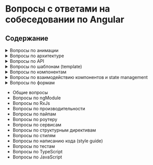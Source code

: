 # Вопросы с ответами на собеседовании по Angular

## Содержание

<details>
	<summary>Вопросы по анимации</summary>
	1. <a href="answers/animations.md#transition">Как определяется переход между двумя состояниями в Angular?</a> <br/>
	2. <a href="answers/animations.md#wildcard">Что такое состояние wildcard?</a> <br/>
	3. <a href="answers/animations.md#trigger">Что такое триггер анимации?</a>
</details>
<details>
	<summary>Вопросы по архитектуре</summary>
	1. <a href="answers/architecture.md#ngrx-store">Приведите хороший пример когда нужно использовать ngrx/store?</a> <br/>
	2. <a href="answers/architecture.md#race-condition">Что такое "race condition" и какие баги могут быть связаны с этим? Как с ними справиться?</a> <br/>
	3. <a href="answers/architecture.md#smart-dumb">Разница между умным и презентационным компонентом? Приведите пример использования? Назовите преимущества?</a> <br/>
	4. <a href="answers/architecture.md#shared">Что такое Shared модуль?</a>
</details>

<details>
	<summary>Вопросы по API</summary>
	1. <a href="answers/API.md#renderer">Почему для доступа к элементам и манипуляции с ними лучше использовать renderer методы (а не доступ через нативный JS)?</a> <br/>
	2. <a href="answers/API.md#size">Как изменить размер элемента при изменении ширины окна?</a> <br/>
	3. <a href="answers/API.md#ngzone-service">Можете привести хороший пример использования NgZone сервиса?</a> <br/>
	4. <a href="answers/API.md#component-protection">Как защитить компонент от активации через роутер?</a> <br/>
	5. <a href="answers/API.md#difference">В чем разница между @ViewChild() и @ContentChild()?</a>
</details>

<details>
	<summary>Вопросы по шаблонам (template)</summary>
	1. <a href="answers/template.md#add-class">Как при клике добавить класс "active" выбранному элементу списка?</a> <br/>
	2. <a href="answers/template.md#template-var">Что такое template variable? Как ее использовать?</a> <br/>
	3. <a href="answers/template.md#mult-async">Что случится если подписаться на поток данных несколько раз через async pipe?</a> <br/>
	4. <a href="answers/template.md#ng-diff">В чем различия ng-content, ng-container и ng-template?</a> <br/>
	5. <a href="answers/template.md#data-bind">Когда мы байндим данные в шаблоне, мы работаем с атрибутами или с свойствами (property)?</a> <br/>
	6. <a href="answers/template.md#brackets-omit">Когда можно не использовать скобки при байндинге в шаблоне?</a> <br/>
</details>

<details>
	<summary>Вопросы по компонентам</summary>
	1. <a href="answers/components.md#definition">Какие минимальные требования к компоненту?</a> <br/>
	2. <a href="answers/components.md#difference">В чем разница между компонентом и директивой?</a> <br/>
	3. <a href="answers/components.md#communication">Как происходит взаимодействие компонентов?</a> <br/>
	4. <a href="answers/components.md#two-way">Как сделать двухстороннее связывание данных?</a> <br/>
	5. <a href="answers/components.md#errors">Как бы вы сделали компонент для показа сообщений об ошибках?</a> <br/>
</details>

<details>
	<summary>Вопросы по взаимодействию компонентов и state management</summary>
	1. <a href="answers/interactions-and-state.md#parent-child">Как передать данные из родительского компонента в дочерний?</a> <br/>
	2. <a href="answers/interactions-and-state.md#child-parent">Как передать данные из дочернего компонента в родительский?</a> <br/>
	3. <a href="answers/interactions-and-state.md#event-emit">Какие компоненты будут оповещены о том, что был emit события?</a> <br/>
	4. <a href="answers/interactions-and-state.md#cached-data">Как кэшировать данные в Angular?</a>
</details>

<details>
	<summary>Вопросы по формам</summary>
	1. <a href="answers/forms.md#when-to-use">Когда нужно использовать стандартные (template driven), а когда реактивные (reactive) формы?</a> <br/>
	2. <a href="answers/forms.md#submit">Как отправить форму?</a> <br/>
	3. <a href="answers/forms.md#difference">What's the difference between NgForm, FormGroup, and FormControl? How do they work together?</a> <br/>
	4. <a href="answers/forms.md#form-builder">What's the advantage of using FormBuilder?</a> <br/>
	5. <a href="answers/forms.md#validation">How do you add form validation to a form built with FormBuilder?</a> <br/>
	6. <a href="answers/forms.md#dirty-touched-pristine">What's the difference between dirty, touched, and pristine on a form element?</a> <br/>
	7. <a href="answers/forms.md#validation-errors">How can you access validation errors in the template to display error messages?</a> <br/>
	8. <a href="answers/forms.md#async-validation">What is async validation and how is it done?</a> <br/>
	9. <a href="answers/forms.md#correct-class">What is the correct form control class name which is set to true when value is modified?</a>
</details>

- Общие вопросы
- Вопросы по ngModule
- Вопросы по RxJs
- Вопросы по производительности
- Вопросы по пайпам
- Вопросы по роутеру
- Вопросы по сервисам
- Вопросы по структурным директивам
- Вопросы по стилям
- Вопросы по написанию кода (style guide)
- Вопросы по тестам
- Вопросы по TypeScript
- Вопросы по JavaScript
